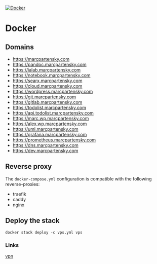 [![Docker](https://github.com/MarcPartensky/Docker/actions/workflows/docker-push.yml/badge.svg)](https://github.com/MarcPartensky/Docker/actions/workflows/docker-push.yml)

# Docker

## Domains
- https://marcpartensky.com
- https://pandoc.marcpartensky.com
- https://ialab.marcpartensky.com
- https://notebook.marcpartensky.com
- https://searx.marcpartensky.com
- https://cloud.marcpartensky.com
- https://wordpress.marcpartensky.com
- https://git.marcpartensky.com
- https://gitlab.marcpartensky.com
- https://todolist.marcpartensky.com
- https://api.todolist.marcpartensky.com
- https://marc.wp.marcpartensky.com
- https://alex.wp.marcpartensky.com
- https://uml.marcpartensky.com
- https://grafana.marcpartensky.com
- https://prometheus.marcpartensky.com
- https://dns.marcpartensky.com
- https://dev.marcpartensky.com
<!-- - https://glou.marcpartensky.com -->
<!-- - https://minecraft.marcpartensky.com -->

## Reverse proxy
The `docker-compose.yml` configuration is compatible with the following reverse-proxies:
- traefik
- caddy
- nginx


## Deploy the stack
```
docker stack deploy -c vps.yml vps
```

### Links
[vpn](https://github.com/kylemanna/docker-openvpn/blob/master/docs/docker-compose.md)
